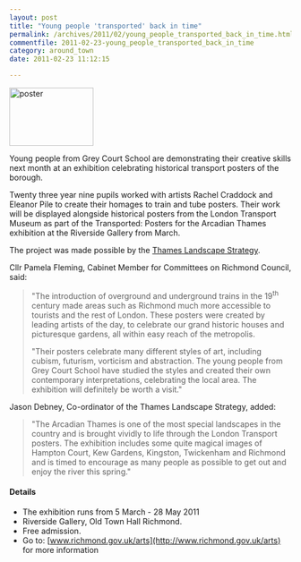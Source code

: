 ```yaml
---
layout: post
title: "Young people 'transported' back in time"
permalink: /archives/2011/02/young_people_transported_back_in_time.html
commentfile: 2011-02-23-young_people_transported_back_in_time
category: around_town
date: 2011-02-23 11:12:15

---
```


<a href="/assets/images/2011/nowistheseason_TFLMuseum.jpg"><img src="/assets/images/2011/nowistheseason_TFLMuseum-thumb.jpg" width="150" height="104" alt="poster" class="photo right" /></a>

Young people from Grey Court School are demonstrating their creative skills next month at an exhibition celebrating historical transport posters of the borough.

Twenty three year nine pupils worked with artists Rachel Craddock and Eleanor Pile to create their homages to train and tube posters. Their work will be displayed alongside historical posters from the London Transport Museum as part of the Transported: Posters for the Arcadian Thames exhibition at the Riverside Gallery from March.

The project was made possible by the [Thames Landscape Strategy](http://www.thames-landscape-strategy.org.uk/).

Cllr Pamela Fleming, Cabinet Member for Committees on Richmond Council, said:

> "The introduction of overground and underground trains in the 19<sup>th</sup> century made areas such as Richmond much more accessible to tourists and the rest of London. These posters were created by leading artists of the day, to celebrate our grand historic houses and picturesque gardens, all within easy reach of the metropolis.
> 
>  "Their posters celebrate many different styles of art, including cubism, futurism, vorticism and abstraction. The young people from Grey Court School have studied the styles and created their own contemporary interpretations, celebrating the local area. The exhibition will definitely be worth a visit."
> 
 Jason Debney, Co-ordinator of the Thames Landscape Strategy, added:

> "The Arcadian Thames is one of the most special landscapes in the country and is brought vividly to life through the London Transport posters. The exhibition includes some quite magical images of Hampton Court, Kew Gardens, Kingston, Twickenham and Richmond and is timed to encourage as many people as possible to get out and enjoy the river this spring."

#### Details

-   The exhibition runs from 5 March - 28 May 2011
-   Riverside Gallery, Old Town Hall Richmond.
-   Free admission.
-   Go to: [www.richmond.gov.uk/arts](http://www.richmond.gov.uk/arts) for more information
